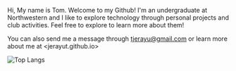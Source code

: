 Hi, My name is Tom. Welcome to my Github! I'm an undergraduate at Northwestern and I like to explore technology through personal projects and club activities. Feel free to explore to learn more about them!

You can also send me a message through <tjerayu@gmail.com> or learn more about me at <jerayut.github.io>

![Top Langs](https://github-readme-stats.vercel.app/api/top-langs/?username=JerayuT&layout=compact&theme=ayu-mirage&hide_border=true)
